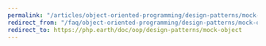 ```yaml
---
permalink: "/articles/object-oriented-programming/design-patterns/mock-object/"
redirect_from: "/faq/object-oriented-programming/design-patterns/mock-object/"
redirect_to: https://php.earth/doc/oop/design-patterns/mock-object
---
```


